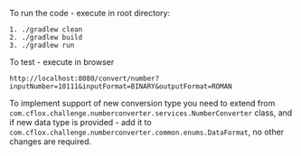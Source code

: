 To run the code - execute in root directory:
````
1. ./gradlew clean
2. ./gradlew build
3. ./gradlew run
````

To test - execute in browser
```
http://localhost:8080/convert/number?inputNumber=10111&inputFormat=BINARY&outputFormat=ROMAN
```

To implement support of new conversion type you need to extend from 
`com.cflox.challenge.numberconverter.services.NumberConverter` class, and if new data type is provided - add
it to `com.cflox.challenge.numberconverter.common.enums.DataFormat`, no other changes are required. 